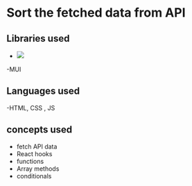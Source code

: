 # Sort the fetched data from API

## Libraries used
- <img src = './src/Images/react-logo.svg'>
-MUI

## Languages used 
-HTML, CSS , JS 

## concepts used 
- fetch API data
- React hooks
- functions
- Array methods
- conditionals

